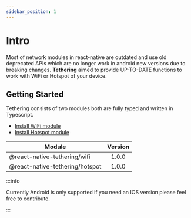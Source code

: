 ```yaml
---
sidebar_position: 1
---
```


# Intro

Most of network modules in react-native are outdated and use old deprecated APIs which are no longer
work in android new versions due to breaking changes. **Tethering** aimed to provide UP-TO-DATE functions to work with WiFi or Hotspot of your device.

## Getting Started

Tethering consists of two modules both are fully typed and written in Typescript.

- [Install WiFi module](/docs/wifi/getting-started)
- [Install Hotspot module](/docs/hotspot/getting-started)

| Module | Version |
| ------- | :-----: |
| @react-native-tethering/wifi | 1.0.0 |
| @react-native-tethering/hotspot | 1.0.0 |

:::info

Currently Android is only supported if you need an IOS version please feel free to contribute.

:::

<!-- ### What you'll need

- [Node.js](https://nodejs.org/en/download/) version 16.14 or above:
  - When installing Node.js, you are recommended to check all checkboxes related to dependencies.

## Generate a new site

Generate a new Docusaurus site using the **classic template**.

The classic template will automatically be added to your project after you run the command:

```bash
npm init docusaurus@latest my-website classic
```

You can type this command into Command Prompt, Powershell, Terminal, or any other integrated terminal of your code editor.

The command also installs all necessary dependencies you need to run Docusaurus.

## Start your site

Run the development server:

```bash
cd my-website
npm run start
```

The `cd` command changes the directory you're working with. In order to work with your newly created Docusaurus site, you'll need to navigate the terminal there.

The `npm run start` command builds your website locally and serves it through a development server, ready for you to view at http://localhost:3000/.

Open `docs/intro.md` (this page) and edit some lines: the site **reloads automatically** and displays your changes. -->
